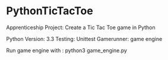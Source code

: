 # PythonTicTacToe
Apprenticeship Project: Create a Tic Tac Toe game in Python

Python Version: 3.3
Testing: Unittest
Gamerunner: game engine

Run game engine with : 
	python3 game_engine.py


